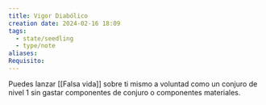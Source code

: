 ```yaml
---
title: Vigor Diabólico
creation date: 2024-02-16 18:09
tags:
  - state/seedling
  - type/note
aliases: 
Requisito:
---
```

Puedes lanzar [[Falsa vida]] sobre ti mismo a voluntad como un conjuro de nivel 1 sin gastar componentes de conjuro o componentes materiales.







